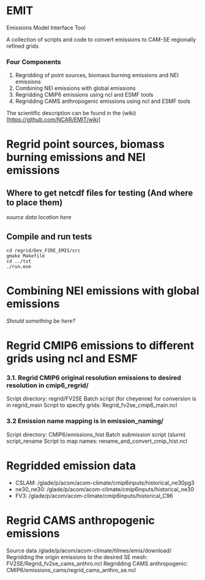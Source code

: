 # EMIT
Emissions Model Interface Tool

A collection of scripts and code to convert emissions to CAM-SE regionally refined grids

### Four Components
1. Regridding of point sources, biomass burning emissions and NEI emissions 
2. Combining NEI emissions with global emissions
3. Regridding CMIP6 emissions using ncl and ESMF tools
4. Regridding CAMS anthropogenic emissions using ncl and ESMF tools

The scientific description can be found in the (wiki)[https://github.com/NCAR/EMIT/wiki]

# Regrid point sources, biomass burning emissions and NEI emissions

## Where to get netcdf files for testing (And where to place them)
*source data location here*
## Compile and run tests
```
cd regrid/Dev_FIRE_EMIS/src
gmake Makefile
cd ../tst
./run.exe
```

# Combining NEI emissions with global emissions
*Should something be here?*

# Regrid CMIP6 emissions to different grids using ncl and ESMF

### 3.1. Regrid CMIP6 original resolution emissions to desired resolution in cmip6\_regrid/
Script directory: regrid/FV2SE
Batch script (for cheyenne) for conversion is in regrid\_main
Script to specify grids: Regrid\_fv2se\_cmip6\_main.ncl

### 3.2 Emission name mapping is in emission\_naming/
Script directory: CMIP6/emissions\_hist
Batch submission script (slurm) script\_rename
Script to map names: rename\_and\_convert\_cmip\_hist.ncl 

# Regridded emission data
* CSLAM: /glade/p/acom/acom-climate/cmip6inputs/historical\_ne30pg3
* ne30\_ne30: /glade/p/acom/acom-climate/cmip6inputs/historical\_ne30
* FV3: /glade/p/acom/acom-climate/cmip6inputs/historical\_C96

# Regrid CAMS anthropogenic emissions 
Source data /glade/p/acom/acom-climate/tilmes/emis/download/
Regridding the origin emissions to the desired SE mesh: FV2SE/Regrid\_fv2se\_cams\_anthro.ncl
Regridding CAMS anthropogenic:  CMIP6/emissions\_cams/regrid\_cams\_anthro\_se.ncl
